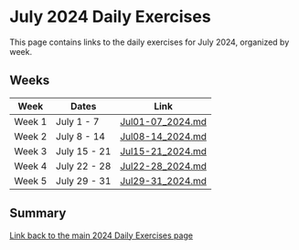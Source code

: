 # July 2024 Daily Exercises

This page contains links to the daily exercises for July 2024, organized by week.

## Weeks

| Week   | Dates        | Link                                 |
|--------|--------------|--------------------------------------|
| Week 1 | July 1 - 7   | [Jul01-07_2024.md](Jul01-07_2024.md) |
| Week 2 | July 8 - 14  | [Jul08-14_2024.md](Jul08-14_2024.md) |
| Week 3 | July 15 - 21 | [Jul15-21_2024.md](Jul15-21_2024.md) |
| Week 4 | July 22 - 28 | [Jul22-28_2024.md](Jul22-28_2024.md) |
| Week 5 | July 29 - 31 | [Jul29-31_2024.md](Jul29-31_2024.md) |

## Summary

[Link back to the main 2024 Daily Exercises page](2024-Daily-Exercises.md)